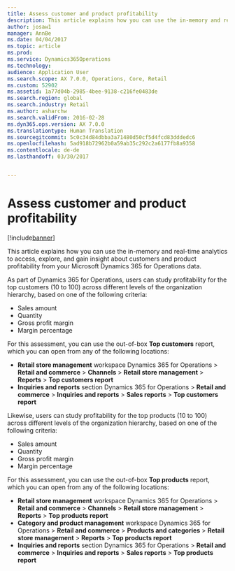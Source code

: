 ```yaml
---
title: Assess customer and product profitability
description: This article explains how you can use the in-memory and real-time analytics to access, explore, and gain insight about customers and product profitability from your Microsoft Dynamics 365 for Operations data.
author: josaw1
manager: AnnBe
ms.date: 04/04/2017
ms.topic: article
ms.prod: 
ms.service: Dynamics365Operations
ms.technology: 
audience: Application User
ms.search.scope: AX 7.0.0, Operations, Core, Retail
ms.custom: 52902
ms.assetid: 1a77d04b-2985-4bee-9138-c216fe0483de
ms.search.region: global
ms.search.industry: Retail
ms.author: asharchw
ms.search.validFrom: 2016-02-28
ms.dyn365.ops.version: AX 7.0.0
ms.translationtype: Human Translation
ms.sourcegitcommit: 5c0c34d84dbba3a71480d50cf5d4fcd83dddedc6
ms.openlocfilehash: 5ad918b72962b0a59ab35c292c2a6177fb8a9358
ms.contentlocale: de-de
ms.lasthandoff: 03/30/2017


---
```


# <a name="assess-customer-and-product-profitability"></a>Assess customer and product profitability

[!include[banner](includes/banner.md)]


This article explains how you can use the in-memory and real-time analytics to access, explore, and gain insight about customers and product profitability from your Microsoft Dynamics 365 for Operations data. 

As part of Dynamics 365 for Operations, users can study profitability for the top customers (10 to 100) across different levels of the organization hierarchy, based on one of the following criteria:

-   Sales amount
-   Quantity
-   Gross profit margin
-   Margin percentage

For this assessment, you can use the out-of-box **Top customers** report, which you can open from any of the following locations:

-   **Retail store management** workspace Dynamics 365 for Operations &gt; **Retail and commerce** &gt; **Channels** &gt; **Retail store management** &gt; **Reports** &gt; **Top customers report**
-   **Inquiries and reports** section Dynamics 365 for Operations &gt; **Retail and commerce** &gt; **Inquiries and reports** &gt; **Sales reports** &gt; **Top customers report**

Likewise, users can study profitability for the top products (10 to 100) across different levels of the organization hierarchy, based on one of the following criteria:

-   Sales amount
-   Quantity
-   Gross profit margin
-   Margin percentage

For this assessment, you can use the out-of-box **Top products** report, which you can open from any of the following locations:

-   **Retail store management** workspace Dynamics 365 for Operations &gt; **Retail and commerce** &gt; **Channels** &gt; **Retail store management** &gt; **Reports** &gt; **Top products report**
-   **Category and product management** workspace Dynamics 365 for Operations &gt; **Retail and commerce** &gt; **Products and categories** &gt; **Retail store management** &gt; **Reports** &gt; **Top products report**
-   **Inquiries and reports** section Dynamics 365 for Operations &gt; **Retail and commerce** &gt; **Inquiries and reports** &gt; **Sales reports** &gt; **Top products report**




